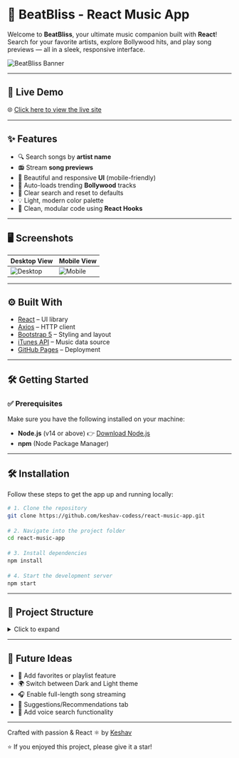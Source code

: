 # 🎵 BeatBliss - React Music App

Welcome to **BeatBliss**, your ultimate music companion built with **React**!  
Search for your favorite artists, explore Bollywood hits, and play song previews — all in a sleek, responsive interface.

![BeatBliss Banner](<img src="assets/BeatBliss-banner.jpg" width="300" />) 

---

## 🚀 Live Demo

🌐 [Click here to view the live site](<img src="assets/BeatBliss-banner.jpg" width="300" />)

---

## ✨ Features

- 🔍 Search songs by **artist name**
- 📻 Stream **song previews**
- 🎨 Beautiful and responsive **UI** (mobile-friendly)
- 📁 Auto-loads trending **Bollywood** tracks
- 🔁 Clear search and reset to defaults
- 💡 Light, modern color palette
- 🧠 Clean, modular code using **React Hooks**

---

## 🖥️ Screenshots

| Desktop View | Mobile View |
|--------------|-------------|
| ![Desktop](https://user-images.githubusercontent.com/your-github-id/desktop-view.png) | ![Mobile](https://user-images.githubusercontent.com/your-github-id/mobile-view.png) |

---

## ⚙️ Built With

- [React](https://reactjs.org/) – UI library
- [Axios](https://axios-http.com/) – HTTP client
- [Bootstrap 5](https://getbootstrap.com/) – Styling and layout
- [iTunes API](https://developer.apple.com/library/archive/documentation/AudioVideo/Conceptual/iTuneSearchAPI/index.html) – Music data source
- [GitHub Pages](https://pages.github.com/) – Deployment

---

## 🛠️ Getting Started

### ✅ Prerequisites

Make sure you have the following installed on your machine:

- **Node.js** (v14 or above) 👉 [Download Node.js](https://nodejs.org/)
- **npm** (Node Package Manager)

---
## 🛠️ Installation

Follow these steps to get the app up and running locally:

```bash
# 1. Clone the repository
git clone https://github.com/keshav-codess/react-music-app.git

# 2. Navigate into the project folder
cd react-music-app

# 3. Install dependencies
npm install

# 4. Start the development server
npm start
```

---

## 📁 Project Structure

<details>
<summary>Click to expand</summary>

<pre>
musicapp/
├── public/
│   └── index.html
├── src/
│   ├── components/
│   │   ├── Search.jsx
│   │   ├── Songs.jsx
│   │   └── Player.jsx
│   ├── services/
│   │   └── api-client.js
│   ├── pages/
│   │   └── SearchPage.jsx
│   ├── App.js
│   └── index.js
</pre>

</details>


---

## 🧠 Future Ideas

- 🎯 Add favorites or playlist feature  
- 🌍 Switch between Dark and Light theme
- 🎧 Enable full-length song streaming  
- 💬 Suggestions/Recommendations tab
- 🎤 Add voice search functionality

---

Crafted with passion & React ⚛️ by [Keshav](https://github.com/keshav-codess)




⭐ If you enjoyed this project, please give it a star!
